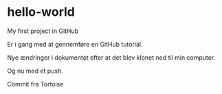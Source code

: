 # hello-world
My first project in GitHub

Er i gang med at gennemføre en GitHub tutorial.

Nye ændringer i dokumentet efter at det blev klonet ned til min computer.

Og nu med et push.

Commit fra Tortoise
